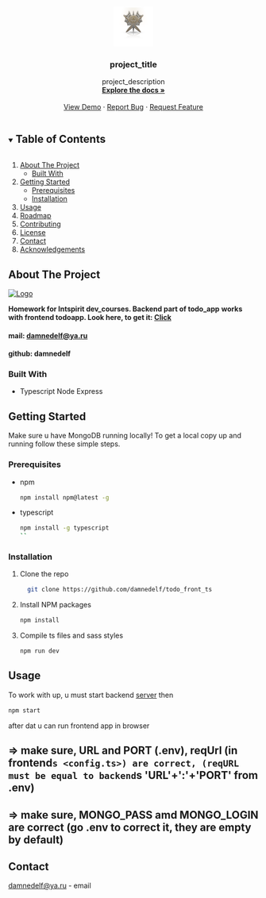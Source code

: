 <br />
<p align="center">
  <a href="https://github.com/damnedelf/todo_back_express_mongo_ts.git">
    <img src="assets/img/logo.png" alt="Logo" width="80" height="80">
  </a>

  <h3 align="center">project_title</h3>

  <p align="center">
    project_description
    <br />
    <a href="https://github.com/damnedelf/todo_back_express_mongo_ts.git"><strong>Explore the docs »</strong></a>
    <br />
    <br />
    <a href="https://github.com/damnedelf/todo_back_express_mongo_ts.git">View Demo</a>
    ·
    <a href="https://github.com/damnedelf/todo_back_express_mongo_ts.git/issues">Report Bug</a>
    ·
    <a href="https://github.com/damnedelf/todo_back_express_mongo_ts.git/issues">Request Feature</a>
  </p>
</p>

<details open="open">
  <summary><h2 style="display: inline-block">Table of Contents</h2></summary>
  <ol>
    <li>
      <a href="#about-the-project">About The Project</a>
      <ul>
        <li><a href="#built-with">Built With</a></li>
      </ul>
    </li>
    <li>
      <a href="#getting-started">Getting Started</a>
      <ul>
        <li><a href="#prerequisites">Prerequisites</a></li>
        <li><a href="#installation">Installation</a></li>
      </ul>
    </li>
    <li><a href="#usage">Usage</a></li>
    <li><a href="#roadmap">Roadmap</a></li>
    <li><a href="#contributing">Contributing</a></li>
    <li><a href="#license">License</a></li>
    <li><a href="#contact">Contact</a></li>
    <li><a href="#acknowledgements">Acknowledgements</a></li>
  </ol>
</details>

## About The Project

  <a href="https://github.com/damnedelf/todo_back_express_mongo_ts.git">
     <img src="assets/img/screenShotProj.png" alt="Logo" width="auto" height="300px">
  </a>

**Homework for Intspirit dev_courses. Backend part of todo_app**
**works with frontend todoapp. Look here, to get it: <a href="https://github.com/damnedelf/todo_front_ts.git">Click</a>**

#### mail: damnedelf@ya.ru

#### github: damnedelf

### Built With

- Typescript Node Express

## Getting Started

Make sure u have MongoDB running locally! To get a local copy up and running follow these simple steps.

### Prerequisites

- npm
  ```sh
  npm install npm@latest -g
  ```
- typescript
  ```sh
  npm install -g typescript
  ``
  ```

### Installation

1. Clone the repo
   ```sh
     git clone https://github.com/damnedelf/todo_front_ts
   ```
2. Install NPM packages
   ```sh
   npm install
   ```
3. Compile ts files and sass styles
   ```sh
   npm run dev
   ```

## Usage

To work with up, u must start backend <a href="https://github.com/damnedelf/todo_back_express_mongo_ts.git">server</a>
then

```sh
npm start
```

after dat u can run frontend app in browser

## => make sure, URL and PORT (.env), reqUrl (in frontend`s <config.ts>) are correct, (reqURL must be equal to backend`s 'URL'+':'+'PORT' from .env)

## => make sure, MONGO_PASS amd MONGO_LOGIN are correct (go .env to correct it, they are empty by default)

## Contact

damnedelf@ya.ru - email

[contributors-shield]: https://img.shields.io/github/contributors/github_username/repo.svg?style=for-the-badge
[contributors-url]: https://github.com/github_username/repo/graphs/contributors
[forks-shield]: https://img.shields.io/github/forks/github_username/repo.svg?style=for-the-badge
[forks-url]: https://github.com/github_username/repo/network/members
[stars-shield]: https://img.shields.io/github/stars/github_username/repo.svg?style=for-the-badge
[stars-url]: https://github.com/github_username/repo/stargazers
[issues-shield]: https://img.shields.io/github/issues/github_username/repo.svg?style=for-the-badge
[issues-url]: https://github.com/github_username/repo/issues
[license-shield]: https://img.shields.io/github/license/github_username/repo.svg?style=for-the-badge
[license-url]: https://github.com/github_username/repo/blob/master/LICENSE.txt
[linkedin-shield]: https://img.shields.io/badge/-LinkedIn-black.svg?style=for-the-badge&logo=linkedin&colorB=555
[linkedin-url]: https://linkedin.com/in/github_username
